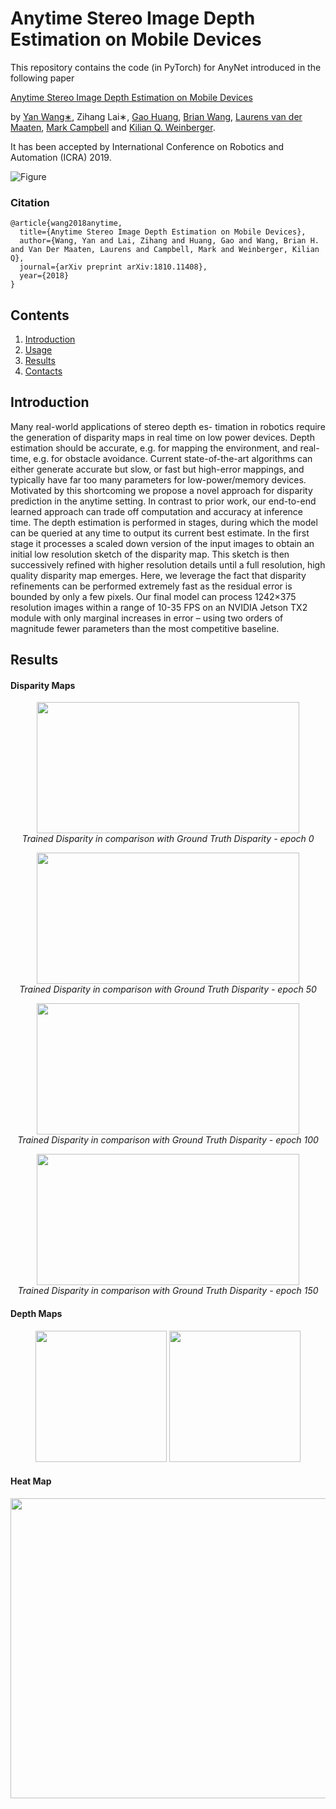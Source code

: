 # Anytime Stereo Image Depth Estimation on Mobile Devices
This repository contains the code (in PyTorch) for AnyNet introduced in the following paper

[Anytime Stereo Image Depth Estimation on Mobile Devices](https://arxiv.org/abs/1810.11408)

by [Yan Wang∗](https://www.cs.cornell.edu/~yanwang/), Zihang Lai∗, [Gao Huang](http://www.gaohuang.net/), [Brian Wang](https://campbell.mae.cornell.edu/research-group/brian-wang), [Laurens van der Maaten](https://lvdmaaten.github.io/), [Mark Campbell](https://campbell.mae.cornell.edu/) and [Kilian Q. Weinberger](http://kilian.cs.cornell.edu/).

It has been accepted by International Conference on Robotics and Automation (ICRA) 2019.

![Figure](figures/network.png)

### Citation
```
@article{wang2018anytime,
  title={Anytime Stereo Image Depth Estimation on Mobile Devices},
  author={Wang, Yan and Lai, Zihang and Huang, Gao and Wang, Brian H. and Van Der Maaten, Laurens and Campbell, Mark and Weinberger, Kilian Q},
  journal={arXiv preprint arXiv:1810.11408},
  year={2018}
}
```

## Contents

1. [Introduction](#introduction)
2. [Usage](#usage)
3. [Results](#results)
4. [Contacts](#contacts)

## Introduction

Many real-world applications of stereo depth es- timation in robotics require the generation of disparity maps in real time on low power devices. Depth estimation should be accurate, e.g. for mapping the environment, and real-time, e.g. for obstacle avoidance. Current state-of-the-art algorithms can either generate accurate but slow, or fast but high-error mappings, and typically have far too many parameters for low-power/memory devices. Motivated by this shortcoming we propose a novel approach for disparity prediction in the anytime setting. In contrast to prior work, our end-to-end learned approach can trade off computation and accuracy at inference time. The depth estimation is performed in stages, during which the model can be queried at any time to output its current best estimate. In the first stage it processes a scaled down version of the input images to obtain an initial low resolution sketch of the disparity map. This sketch is then successively refined with higher resolution details until a full resolution, high quality disparity map emerges. Here, we leverage the fact that disparity refinements can be performed extremely fast as the residual error is bounded by only a few pixels. Our final model can process 1242×375 resolution images within a range of 10-35 FPS on an NVIDIA Jetson TX2 module with only marginal increases in error – using two orders of magnitude fewer parameters than the most competitive baseline.


## Results

#### Disparity Maps

<p align="center">
<img src="https://github.com/hamza9305/Research_Project_AnyNet/blob/master/results/Disparity%20maps/epoch%20_0.png" width="420" height="210">
<br>
    <em>Trained Disparity in comparison with Ground Truth Disparity - epoch 0</em>
 </p>
 
<p align="center">
<img src="https://github.com/hamza9305/Research_Project_AnyNet/blob/master/results/Disparity%20maps/epoch_50.png" width="420" height="210">
<br>
    <em>Trained Disparity in comparison with Ground Truth Disparity - epoch 50</em>
 </p>
 
<p align="center">
<img src="https://github.com/hamza9305/Research_Project_AnyNet/blob/master/results/Disparity%20maps/epoch_100.png" width="420" height="210">
<br>
    <em>Trained Disparity in comparison with Ground Truth Disparity - epoch 100</em>
 </p>
 
 <p align="center">
<img src="https://github.com/hamza9305/Research_Project_AnyNet/blob/master/results/Disparity%20maps/epoch_150.png" width="420" height="210">
<br>
    <em>Trained Disparity in comparison with Ground Truth Disparity - epoch 150</em>
 </p>

#### Depth Maps

<p align="center">
  <img src="https://github.com/hamza9305/Research_Project_AnyNet/blob/master/results/Depth_map/trained.png" width="210" height="210"/>
  <img src="https://github.com/hamza9305/Research_Project_AnyNet/blob/master/results/Depth_map/actual_depth_map.png" width="210" height="210" /> 
</p>

#### Heat Map

<p align="center">
  <img src="https://github.com/hamza9305/Research_Project_AnyNet/blob/master/results/Heat_map/heat_map.png" width="640" height="480"/>
</p>
